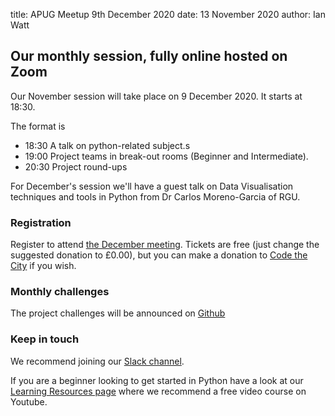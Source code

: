 title: APUG Meetup 9th December 2020
date: 13 November 2020
author: Ian Watt

## Our monthly session, fully online hosted on Zoom 

Our November session will take place on 9 December 2020. It starts at 18:30. 

The format is 

* 18:30 A talk on python-related subject.s
* 19:00 Project teams in break-out rooms (Beginner and Intermediate). 
* 20:30 Project round-ups


For December's session we'll have a guest talk on Data Visualisation techniques and tools in Python from Dr Carlos Moreno-Garcia of RGU. 

### Registration
Register to attend [the December meeting](https://ti.to/code-the-city/aberdeen-python-user-group-dec-2020).
Tickets are free (just change the suggested donation to £0.00), but you can make a donation to [Code the City](https://codethecity.org) if you wish. 

### Monthly challenges
The project challenges will be announced on [Github](https://github.com/PythonAberdeen/user_group/tree/master/)

### Keep in touch
We recommend joining our [Slack channel](https://join.slack.com/t/python-aberdeen/shared_invite/zt-gfjps8xe-M9YkWloAUL73blPovaHvFA). 

If you are a beginner looking to get started in Python have a look at our [Learning Resources page](https://pythonaberdeen.github.io/pages/learning-resources.html) where we recommend a free video course on Youtube. 


